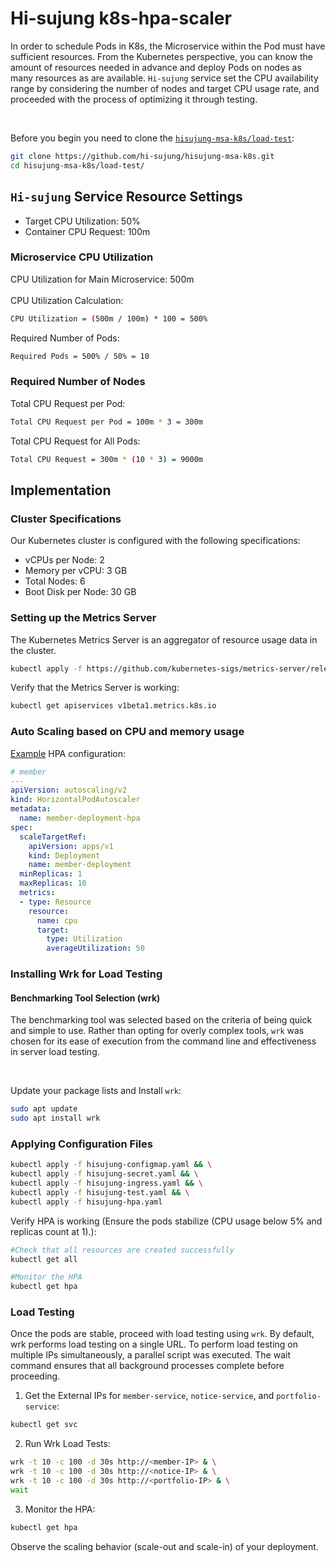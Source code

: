 # Hi-sujung k8s-hpa-scaler
In order to schedule Pods in K8s, the Microservice within the Pod must have sufficient resources. From the Kubernetes perspective, you can know the amount of resources needed in advance and deploy Pods on nodes as many resources as are available. `Hi-sujung` service set the CPU availability range by considering the number of nodes and target CPU usage rate, and proceeded with the process of optimizing it through testing.

<br/>

Before you begin you need to clone the [`hisujung-msa-k8s/load-test`](https://github.com/hi-sujung/hisujung-msa-k8s/tree/main/load-test):

```bash
git clone https://github.com/hi-sujung/hisujung-msa-k8s.git
cd hisujung-msa-k8s/load-test/
```

## `Hi-sujung` Service Resource Settings
- Target CPU Utilization: 50%
- Container CPU Request: 100m 

### Microservice CPU Utilization
CPU Utilization for Main Microservice: 500m <br/>
<br/>
CPU Utilization Calculation:
```bash
CPU Utilization = (500m / 100m) * 100 = 500%
```
Required Number of Pods:
```bash
Required Pods = 500% / 50% = 10
```
### Required Number of Nodes
Total CPU Request per Pod:
```bash
Total CPU Request per Pod = 100m * 3 = 300m
```
Total CPU Request for All Pods:
```bash
Total CPU Request = 300m * (10 * 3) = 9000m
```
## Implementation
### Cluster Specifications
Our Kubernetes cluster is configured with the following specifications:

- vCPUs per Node: 2
- Memory per vCPU: 3 GB
- Total Nodes: 6
- Boot Disk per Node: 30 GB

### Setting up the Metrics Server
The Kubernetes Metrics Server is an aggregator of resource usage data in the cluster.
```bash
kubectl apply -f https://github.com/kubernetes-sigs/metrics-server/releases/latest/download/components.yaml
```
Verify that the Metrics Server is working:
```bash
kubectl get apiservices v1beta1.metrics.k8s.io
```
### Auto Scaling based on CPU and memory usage
[Example](https://github.com/hi-sujung/hisujung-msa-k8s/blob/main/load-test/hisujung-hpa.yaml) HPA configuration:
```yaml
# member
---
apiVersion: autoscaling/v2
kind: HorizontalPodAutoscaler
metadata:
  name: member-deployment-hpa
spec:
  scaleTargetRef:
    apiVersion: apps/v1
    kind: Deployment
    name: member-deployment
  minReplicas: 1
  maxReplicas: 10
  metrics:
  - type: Resource
    resource:
      name: cpu
      target:
        type: Utilization
        averageUtilization: 50
```
### Installing Wrk for Load Testing
#### Benchmarking Tool Selection (wrk)
The benchmarking tool was selected based on the criteria of being quick and simple to use. Rather than opting for overly complex tools, `wrk` was chosen for its ease of execution from the command line and effectiveness in server load testing.

<br/>

Update your package lists and Install `wrk`:
```bash
sudo apt update
sudo apt install wrk
```
### Applying Configuration Files

```bash
kubectl apply -f hisujung-configmap.yaml && \
kubectl apply -f hisujung-secret.yaml && \
kubectl apply -f hisujung-ingress.yaml && \
kubectl apply -f hisujung-test.yaml && \
kubectl apply -f hisujung-hpa.yaml
```
Verify HPA is working (Ensure the pods stabilize (CPU usage below 5% and replicas count at 1).):
```bash
#Check that all resources are created successfully
kubectl get all

#Monitor the HPA
kubectl get hpa
```
### Load Testing
Once the pods are stable, proceed with load testing using `wrk`. By default, wrk performs load testing on a single URL. To perform load testing on multiple IPs simultaneously, a parallel script was executed. The wait command ensures that all background processes complete before proceeding.
1. Get the External IPs for `member-service`, `notice-service`, and `portfolio-service`:
```bash
kubectl get svc
```
2. Run Wrk Load Tests:
```bash
wrk -t 10 -c 100 -d 30s http://<member-IP> & \
wrk -t 10 -c 100 -d 30s http://<notice-IP> & \
wrk -t 10 -c 100 -d 30s http://<portfolio-IP> & \
wait
```
3. Monitor the HPA:
```bash
kubectl get hpa
```
Observe the scaling behavior (scale-out and scale-in) of your deployment.
